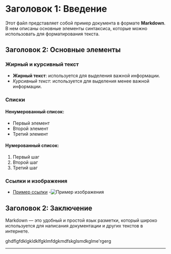 # Заголовок 1: Введение

Этот файл представляет собой пример документа в формате **Markdown**. В нем описаны основные элементы синтаксиса, которые можно использовать для форматирования текста.

## Заголовок 2: Основные элементы

### Жирный и курсивный текст

- **Жирный текст**: используется для выделения важной информации.
- *Курсивный текст*: используется для выделения менее важной информации.

### Списки

#### Ненумерованный список:
- Первый элемент
- Второй элемент
- Третий элемент

#### Нумерованный список:
1. Первый шаг
2. Второй шаг
3. Третий шаг

### Ссылки и изображения

- [Пример ссылки](https://example.com)
-![Пример изображения](https://cs6.pikabu.ru/post_img/big/2015/06/08/3/1433735650_472905306.jpg)


## Заголовок 2: Заключение

Markdown — это удобный и простой язык разметки, который широко используется для написания документации и других текстов в интернете.

ghdflgfdklgkldklfgklmfdgkmdfskglsmdkglme'rgerg

---
